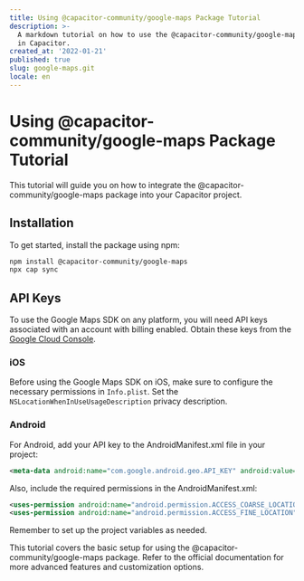```yaml
---
title: Using @capacitor-community/google-maps Package Tutorial
description: >-
  A markdown tutorial on how to use the @capacitor-community/google-maps package
  in Capacitor.
created_at: '2022-01-21'
published: true
slug: google-maps.git
locale: en
---
```


# Using @capacitor-community/google-maps Package Tutorial

This tutorial will guide you on how to integrate the @capacitor-community/google-maps package into your Capacitor project.

## Installation

To get started, install the package using npm:

```bash
npm install @capacitor-community/google-maps
npx cap sync
```

## API Keys

To use the Google Maps SDK on any platform, you will need API keys associated with an account with billing enabled. Obtain these keys from the [Google Cloud Console](https://console.cloud.google.com).

### iOS

Before using the Google Maps SDK on iOS, make sure to configure the necessary permissions in `Info.plist`. Set the `NSLocationWhenInUseUsageDescription` privacy description.

### Android

For Android, add your API key to the AndroidManifest.xml file in your project:

```xml
<meta-data android:name="com.google.android.geo.API_KEY" android:value="YOUR_API_KEY_HERE"/>
```

Also, include the required permissions in the AndroidManifest.xml:

```xml
<uses-permission android:name="android.permission.ACCESS_COARSE_LOCATION" />
<uses-permission android:name="android.permission.ACCESS_FINE_LOCATION" />
```

Remember to set up the project variables as needed.

This tutorial covers the basic setup for using the @capacitor-community/google-maps package. Refer to the official documentation for more advanced features and customization options.
```
